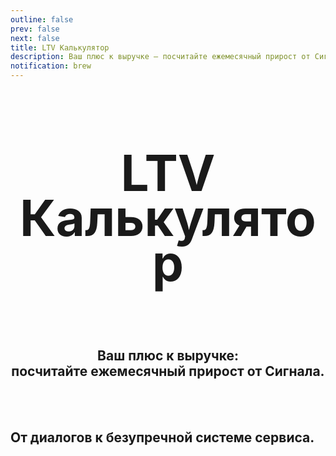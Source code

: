 ```yaml
---
outline: false
prev: false
next: false
title: LTV Калькулятор
description: Ваш плюс к выручке – посчитайте ежемесячный прирост от Сигнала
notification: brew
---
```


<SignalProductsSlider />

<div align="center">

<h1 class="responsive-heading">LTV<br>Калькулятор</h1>

<br>

<h2>
  Ваш плюс к выручке: <br> посчитайте ежемесячный прирост от Сигнала.
</h2>

</div>

<br><br>

<LTVCalcSwitcher />

## От диалогов к безупречной системе сервиса.

<SignalProductsCards />


<style>
.responsive-heading {
  font-size: 80px !important;
  line-height: 0.9 !important;
}

@media screen and (max-width: 768px) {
  .responsive-heading {
    font-size: 65px !important;
    line-height: 1.1 !important;
  }
}

@media screen and (max-width: 480px) {
  .responsive-heading {
    font-size: 50px !important;
    line-height: 1.1 !important;
  }
}
</style>
